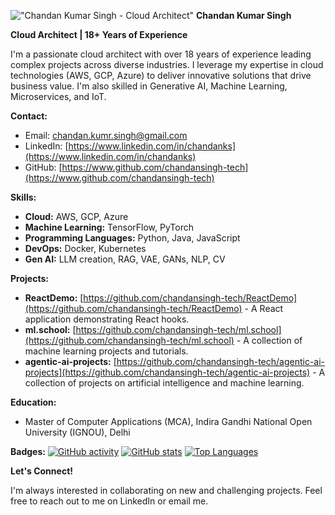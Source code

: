!["Chandan Kumar Singh - Cloud Architect"](path/to/your/profile_picture.jpg)  **Chandan Kumar Singh**

**Cloud Architect | 18+ Years of Experience**

I'm a passionate cloud architect with over 18 years of experience leading complex projects across diverse industries. I leverage my expertise in cloud technologies (AWS, GCP, Azure) to deliver innovative solutions that drive business value. I'm also skilled in Generative AI, Machine Learning, Microservices, and IoT.

**Contact:**

* Email: [chandan.kumr.singh@gmail.com](mailto:chandan.kumr.singh@gmail.com)
* LinkedIn: [https://www.linkedin.com/in/chandanks](https://www.linkedin.com/in/chandanks)
* GitHub: [https://www.github.com/chandansingh-tech](https://www.github.com/chandansingh-tech)

**Skills:**

* **Cloud:** AWS, GCP, Azure
* **Machine Learning:** TensorFlow, PyTorch
* **Programming Languages:** Python, Java, JavaScript
* **DevOps:** Docker, Kubernetes
* **Gen AI:** LLM creation, RAG, VAE, GANs, NLP, CV

**Projects:**

* **ReactDemo:** [https://github.com/chandansingh-tech/ReactDemo](https://github.com/chandansingh-tech/ReactDemo) - A React application demonstrating React hooks.
* **ml.school:** [https://github.com/chandansingh-tech/ml.school](https://github.com/chandansingh-tech/ml.school) - A collection of machine learning projects and tutorials.
* **agentic-ai-projects:** [https://github.com/chandansingh-tech/agentic-ai-projects](https://github.com/chandansingh-tech/agentic-ai-projects) - A collection of projects on artificial intelligence and machine learning.

**Education:**

* Master of Computer Applications (MCA), Indira Gandhi National Open University (IGNOU), Delhi

**Badges:**
[![GitHub activity](https://github-readme-activity-graph.vercel.app/graph?username=chandansingh-tech&bg_color=1c1917&color=ffffff&line=0891b2&point=ffffff&area_color=1c1917&area=true&hide_border=true&custom_title=GitHub%20Commits%20Graph)](https://github.com/chandansingh-tech)
[![GitHub stats](https://github-readme-stats.vercel.app/api?username=chandan.kumr.singh@gmail.com&show_icons=true&hide=&count_private=true&title_color=0891b2&text_color=ffffff&icon_color=0891b2&bg_color=1c1917&hide_border=true&show_icons=true)](https://github.com/chandansingh-tech)
[![Top Languages](https://github-readme-stats.vercel.app/api/top-langs/?username=chandan.kumr.singh@gmail.com&langs_count=10&title_color=0891b2&text_color=ffffff&icon_color=0891b2&bg_color=1c1917&hide_border=true&locale=en&custom_title=Top%2%Languages)](https://github-com/chandansingh-tech)

**Let's Connect!**

I'm always interested in collaborating on new and challenging projects. Feel free to reach out to me on LinkedIn or email me.
